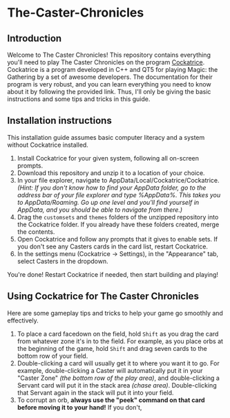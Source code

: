 # The-Caster-Chronicles

## Introduction
Welcome to The Caster Chronicles! This repository contains everything you'll need to play The Caster Chronicles on the program [Cockatrice](https://cockatrice.github.io/). Cockatrice is a program developed in C++ and QT5 for playing Magic: the Gathering by 
a set of awesome developers. The documentation for their program is very robust, and you can learn everything you need to know about it by following the provided link. Thus, I'll only be giving the basic instructions and some tips and tricks in this guide.

## Installation instructions
This installation guide assumes basic computer literacy and a system without Cockatrice installed.

1. Install Cockatrice for your given system, following all on-screen prompts. 
2. Download this repository and unzip it to a location of your choice.
3. In your file explorer, navigate to AppData/Local/Cockatrice/Cockatrice. *(Hint: If you don't know how to find your AppData folder, go to the address bar of your file explorer and type %AppData%. This takes you to AppData/Roaming. Go up one level and you'll find yourself in AppData, and you should be able to navigate from there.)*
4. Drag the `customsets` and `themes` folders of the unzipped repository into the Cockatrice folder. If you already have these folders created, merge the contents.
5. Open Cockatrice and follow any prompts that it gives to enable sets. If you don't see any Casters cards in the card list, restart Cockatrice.
6. In the settings menu (Cockatrice -> Settings), in the "Appearance" tab, select Casters in the dropdown.

You're done! Restart Cockatrice if needed, then start building and playing!

## Using Cockatrice for The Caster Chronicles
Here are some gameplay tips and tricks to help your game go smoothly and effectively.

1. To place a card facedown on the field, hold `Shift` as you drag the card from whatever zone it's in to the field. For example, as you place orbs at the beginning of the game, hold `Shift` and drag seven cards to the bottom row of your field.
2. Double-clicking a card will usually get it to where you want it to go. For example, double-clicking a Caster will automatically put it in your "Caster Zone" *(the bottom row of the play area)*, and double-clicking a Servant card will put it in the stack area *(chase area)*. Double-clicking that Servant again in the stack will put it into your field.
3. To corrupt an orb, **always use the "peek" command on that card before moving it to your hand!** If you don't, 
